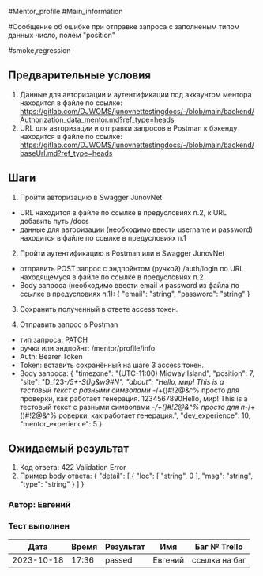 #Mentor_profile #Main_information

#Сообщение об ошибке при отправке запроса с заполненым типом данных число, полем "position"

#smoke,regression

## Предварительные условия
1. Данные для авторизации и аутентификации под аккаунтом ментора находится в файле по ссылке:
 https://gitlab.com/DJWOMS/junovnettestingdocs/-/blob/main/backend/Authorization_data_mentor.md?ref_type=heads
2. URL для авторизации и отправки запросов в Postman к бэкенду находится в файле по ссылке:
 https://gitlab.com/DJWOMS/junovnettestingdocs/-/blob/main/backend/baseUrl.md?ref_type=heads

## Шаги
1. Пройти авторизацию в Swagger JunovNet
- URL находится в файле по ссылке в предусловиях п.2, к URL добавить путь /docs
- данные для авторизации (необходимо ввести username и password) находится в файле по ссылке в предусловиях п.1 

2. Пройти аутентификацию в Postman или в Swagger JunovNet
- отправить POST запрос с эндпойнтом (ручкой) /auth/login по URL находящемуся в файле по ссылке в предусловиях п.2
- Body запроса (необходимо ввести email и password из файла по ссылке в предусловиях п.1): 
{
  "email": "string",
  "password": "string"
}

3. Сохранить полученный в ответе access токен.

4. Отправить запрос в Postman
- тип запроса: PATCH
- ручка или эндпойнт: /mentor/profile/info
- Auth: Bearer Token
- Token: вставить сохранённый на шаге 3 access токен.
- Body запроса: 
{
  "timezone": "(UTC-11:00) Midway Island",
  "position": 7,
  "site": "D_f2З-_/5+-S()g&w9#N",
  "about": "Hello, мир! This is a тестовый текст с разными символами -_/+()#!2@&^% просто для проверки, как работает генерация. 1234567890Hello, мир! This is a тестовый текст с разными символами -_/+()#!2@&^% просто для п-_/+()#!2@&^%  роверки, как работает генерация.",
  "dev_experience": 10,
  "mentor_experience": 5
}

## Ожидаемый результат
1. Код ответа: 422 Validation Error
2. Пример body ответа:
{
  "detail": [
    {
      "loc": [
        "string",
        0
      ],
      "msg": "string",
      "type": "string"
    }
  ]
}

### Автор: Евгений

### Тест выполнен
|     Дата    | Время | Результат   |   Имя  | Баг № Trello|
|     ---     |  ---  |    ---      |   ---  |      ---    |
|  2023-10-18 | 17:36 |   passed    | Евгений|ссылка на баг|